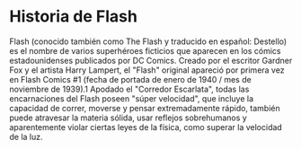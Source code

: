 # Historia de Flash



Flash (conocido también como The Flash y traducido en español: Destello) es el nombre de varios superhéroes ficticios que aparecen 
en los cómics estadounidenses publicados por DC Comics. Creado por el escritor Gardner Fox y el artista Harry Lampert, el "Flash" original 
apareció por primera vez en Flash Comics #1 (fecha de portada de enero de 1940 / mes de noviembre de 1939).1​ 
Apodado el "Corredor Escarlata", todas las encarnaciones del Flash poseen "súper velocidad", que incluye la capacidad de correr, 
moverse y pensar extremadamente rápido, también puede atravesar la materia sólida, 
usar reflejos sobrehumanos y aparentemente violar ciertas leyes de la física, como superar la velocidad de la luz.
